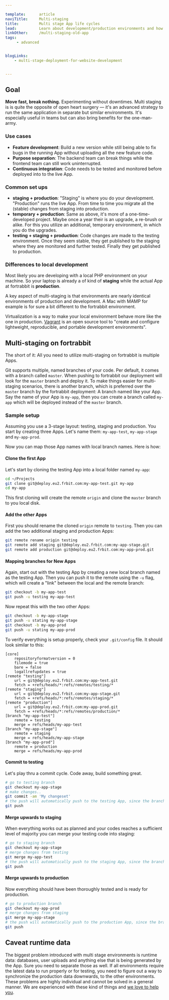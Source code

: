 ```yaml
---

template:      article
naviTitle:     Multi-staging
title:         Multi stage App life cycles
lead:          Learn about development/production environments and how to run them on fortrabbit.
linkOther:     /multi-staging-old-app
tags:
     - advanced


blogLinks:
    - multi-stage-deployment-for-website-development


---
```



## Goal

**Move fast, break nothing.** Experimenting without downtimes. Multi staging is is quite the opposite of open heart surgery — it's an advanced strategy to run the same application in separate but similar environments. It's especially useful in teams but can also bring benefits for the one-man-army.

### Use cases

* **Feature development**: Build a new version while still being able to fix bugs in the running App without uploading all the new feature code.
* **Purpose separation**: The backend team can break things while the frontend team can still work uninterrupted.
* **Continuous integration**: Code needs to be tested and monitored before deployed into to the live App.


### Common set ups

* **staging + production**: "Staging" is where you do your development. "Production" runs the live App. From time to time you migrate all the (stable) changes from staging into production.
* **temporary + production**: Same as above,  it's more of a one-time-developed project. Maybe once a year their is an upgrade, a re-brush or alike. For this you utilize an additional, temporary environment, in which you do the upgrades.
* **testing + staging + production**: Code changes are made to the testing environment. Once they seem stable, they get published to the staging where they are monitored and further tested. Finally they get published to production.

### Differences to local development

Most likely you are developing with a local PHP environment on your machine. So your laptop is already a of kind of **staging** while the actual App at fortrabbit is **production**.

A key aspect of multi-staging is that environments are nearly identical environments of production and development. A Mac with MAMP for example is for sure a bit different to the fortrabbit environment.

Virtualization is a way to make your local environment behave more like the one in production. [Vagrant](https://www.vagrantup.com/) is an open source tool to "create and configure lightweight, reproducible, and portable development environments".


## Multi-staging on fortrabbit

The short of it: All you need to utilize multi-staging on fortrabbit is multiple Apps.

Git supports multiple, named branches of your code. Per default, it comes with a branch called `master`. When pushing to fortrabbit our deployment will look for the `master` branch and deploy it. To make things easier for multi-staging scenarios, there is another branch, which is preferred over the `master` branch by the fortrabbit deployment: A branch named like your App. Say the name of your App is `my-app`, then you can create a branch called `my-app` which will be deployed instead of the `master` branch.

### Sample setup

Assuming you use a 3-stage layout: testing, staging and production. You start by creating three Apps. Let's name them: `my-app-test`, `my-app-stage` and `my-app-prod`.

Now you can map those App names with local branch names. Here is how:

#### Clone the first App

Let's start by cloning the testing App into a local folder named `my-app`:

```bash
cd ~/Projects
git clone git@deploy.eu2.frbit.com:my-app-test.git my-app
cd my-app
```

This first cloning will create the remote `origin` and clone the `master` branch to you local disk.

#### Add the other Apps

First you should rename the cloned `origin` remote to `testing`. Then you can add the two additional staging and production Apps:

```bash
git remote rename origin testing
git remote add staging git@deploy.eu2.frbit.com:my-app-stage.git
git remote add production git@deploy.eu2.frbit.com:my-app-prod.git
```

#### Mapping branches for New Apps

Again, start out with the testing App by creating a new local branch named as the testing App. Then you can push it to the remote using the `-u` flag, which will create a "link" between the local and the remote branch:

```bash
git checkout -b my-app-test
git push -u testing my-app-test
```

Now repeat this with the two other Apps:

```bash
git checkout -b my-app-stage
git push -u stating my-app-stage
git checkout -b my-app-prod
git push -u stating my-app-prod
```

To verify everything is setup properly, check your `.git/config` file. It should look similar to this:

```
[core]
    repositoryformatversion = 0
    filemode = true
    bare = false
    logallrefupdates = true
[remote "testing"]
    url = git@deploy.eu2.frbit.com:my-app-test.git
    fetch = +refs/heads/*:refs/remotes/testing/*
[remote "staging"]
    url = git@deploy.eu2.frbit.com:my-app-stage.git
    fetch = +refs/heads/*:refs/remotes/staging/*
[remote "production"]
    url = git@deploy.eu2.frbit.com:my-app-prod.git
    fetch = +refs/heads/*:refs/remotes/production/*
[branch "my-app-test"]
    remote = testing
    merge = refs/heads/my-app-test
[branch "my-app-stage"]
    remote = staging
    merge = refs/heads/my-app-stage
[branch "my-app-prod"]
    remote = production
    merge = refs/heads/my-app-prod
```

#### Commit to testing

Let's play thru a commit cycle. Code away, build something great.

```bash
# go to testing branch
git checkout my-app-stage
# make changes..
git commit -am 'My changeset'
# the push will automatically push to the testing App, since the branch was linked to it
git push
```

#### Merge upwards to staging

When everything works out as planned and your codes reaches a sufficient level of majority you can merge your testing code into staging:

```bash
# go to staging branch
git checkout my-app-stage
# merge changes from testing
git merge my-app-test
# the push will automatically push to the staging App, since the branch was linked to it
git push
```

#### Merge upwards to production

Now everything should have been thoroughly tested and is ready for production.

```bash
# go to production branch
git checkout my-app-prod
# merge changes from staging
git merge my-app-stage
# the push will automatically push to the production App, since the branch was linked to it
git push
```

## Caveat runtime data

The biggest problem introduced with multi stage environments is runtime data: databases, user uploads and anything else that is being generated by the App. Sure you need to separate those as well. If all environments require the latest data to run properly or for testing, you need to figure out a way to synchronize the production data downwards, to the other environments. These problems are highly individual and cannot be solved in a general manner. We are experienced with these kind of things and [we love to help you](http://www.fortrabbit.com/contact).